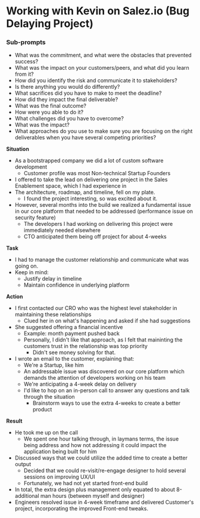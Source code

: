 
# Working with Kevin on Salez.io (Bug Delaying Project)

### Sub-prompts
- What was the commitment, and what were the obstacles that prevented success?
- What was the impact on your customers/peers, and what did you learn from it?
- How did you identify the risk and communicate it to stakeholders? 
- Is there anything you would do differently?
- What sacrifices did you have to make to meet the deadline? 
- How did they impact the final deliverable? 
- What was the final outcome?
- How were you able to do it? 
- What challenges did you have to overcome?
- What was the impact? 
- What approaches do you use to make sure you are focusing on the right deliverables when you have several competing priorities?

**Situation**
- As a bootstrapped company we did a lot of custom software development
	- Customer profile was most Non-technical Startup Founders
- I offered to take the lead on delivering one project in the Sales Enablement space, which I had experience in
- The architecture, roadmap, and timeline, fell on my plate.
	- I found the project interesting, so was excited about it.
- However, several months into the build we realized a fundamental issue in our core platform that needed to be addressed (performance issue on security feature)
	- The developers I had working on delivering this project were immediately needed elsewhere
	- CTO anticipated them being off project for about 4-weeks

**Task**
- I had to manage the customer relationship and communicate what was going on.
- Keep in mind:
	- Justify delay in timeline
	- Maintain confidence in underlying platform

**Action**
- I first contacted our CRO who was the highest level stakeholder in maintaining these relationships 
	- Clued her in on what's happening and asked if she had suggestions
- She suggested offering a financial incentive
	- Example: month payment pushed back
	- Personally, I didn't like that approach, as I felt that maininting the customers trust in the relationship was top priority
		- Didn't see money solving for that.
- I wrote an email to the customer, explaining that:
	- We're a Startup, like him
	- An addressable issue was discovered on our core platform which demands the attention of developers working on his team
	- We're anticipating a 4-week delay on delivery
	- I'd like to hop on an in-person call to answer any questions and talk through the situation
		- Brainstorm ways to use the extra 4-weeks to create a better product

**Result**
- He took me up on the call
	- We spent one hour talking through, in laymans terms, the issue being address and how not addressing it could impact the application being built for him
- Discussed ways that we could utilize the added time to create a better output
	- Decided that we could re-visit/re-engage designer to hold several sessions on improving UX/UI
	- Fortunately, we had not yet started front-end build
- In total, the extra design plus management only equated to about 8-additional man hours (between myself and designer)
- Engineers resolved issue in 4-week timeframe and delivered Customer's project, incorporating the improved Front-end tweaks.